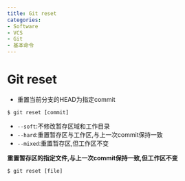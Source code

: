 ```yaml
---
title: Git reset
categories:
- Software
- VCS
- Git
- 基本命令
---
```

# Git reset

- 重置当前分支的HEAD为指定commit

```shell
$ git reset [commit]
```

- `--soft`:不修改暂存区域和工作目录
- `--hard`:重置暂存区与工作区,与上一次commit保持一致
- `--mixed`:重置暂存区,但工作区不变

**重置暂存区的指定文件,与上一次commit保持一致,但工作区不变**

```shell
$ git reset [file]
```
